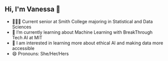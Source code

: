 ## Hi, I'm Vanessa 👋


- 👩🏻‍💻 Current senior at Smith College majoring in Statistical and Data Sciences
- 🌱 I’m currently learning about Machine Learning with BreakThrough Tech AI at MIT
- 💭 I am interested in learning more about ethical AI and making data more accessible
- 😄 Pronouns: She/Her/Hers
